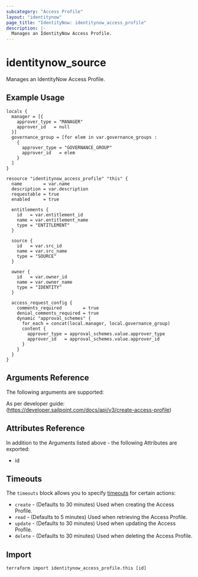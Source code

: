 ```yaml
---
subcategory: "Access Profile"
layout: "identitynow"
page_title: "IdentityNow: identitynow_access_profile"
description: |-
  Manages an IdentityNow Access Profile.
---
```


# identitynow_source

Manages an IdentityNow Access Profile.

## Example Usage

```hcl
locals {
  manager = [{
    approver_type = "MANAGER"
    approver_id   = null
  }]
  governance_group = [for elem in var.governance_groups :
    {
      approver_type = "GOVERNANCE_GROUP"
      approver_id   = elem
    }
  ]
}

resource "identitynow_access_profile" "this" {
  name        = var.name
  description = var.description
  requestable = true
  enabled     = true
 
  entitlements {
    id   = var.entitlement_id
    name = var.entitlement_name
    type = "ENTITLEMENT"
  }
 
  source {
    id   = var.src_id
    name = var.src_name
    type = "SOURCE"
  }
 
  owner {
    id   = var.owner_id
    name = var.owner_name
    type = "IDENTITY"
  }
 
  access_request_config {
    comments_required        = true
    denial_comments_required = true
    dynamic "approval_schemes" {
      for_each = concat(local.manager, local.governance_group)
      content {
        approver_type = approval_schemes.value.approver_type
        approver_id   = approval_schemes.value.approver_id
      }
    }
  }
}
```

## Arguments Reference

The following arguments are supported:

As per developer guide: (https://developer.sailpoint.com/docs/api/v3/create-access-profile)

## Attributes Reference

In addition to the Arguments listed above - the following Attributes are exported:

* id

## Timeouts

The `timeouts` block allows you to specify [timeouts](https://www.terraform.io/language/resources/syntax#operation-timeouts) for certain actions:

* `create` - (Defaults to 30 minutes) Used when creating the Access Profile.
* `read` - (Defaults to 5 minutes) Used when retrieving the Access Profile.
* `update` - (Defaults to 30 minutes) Used when updating the Access Profile.
* `delete` - (Defaults to 30 minutes) Used when deleting the Access Profile.

## Import

```
terraform import identitynow_access_profile.this [id]
```

